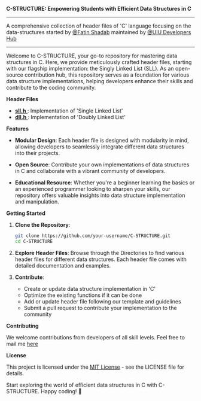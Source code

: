 **C-STRUCTURE: Empowering Students with Efficient Data Structures in C**

---

A comprehensive collection of header files of 'C' language  focusing on the data-structures started by [@Fatin Shadab](https://github.com/FatinShadab) maintained by [@UIU Developers Hub](https://github.com/UIU-Developers-Hub)

---

Welcome to C-STRUCTURE, your go-to repository for mastering data structures in C. Here, we provide meticulously crafted header files, starting with our flagship implementation: the Singly Linked List (SLL). As an open-source contribution hub, this repository serves as a foundation for various data structure implementations, helping developers enhance their skills and contribute to the coding community.

**Header Files**
-  [**sll.h** ](https://github.com/UIU-Developers-Hub/C-STRUCTURE/tree/main/SLL) : Implementation of 'Single Linked List'
-  [**dll.h** ](https://github.com/UIU-Developers-Hub/C-STRUCTURE/tree/main/DLL) : Implementation of 'Doubly Linked List'


**Features**
  
- **Modular Design**: Each header file is designed with modularity in mind, allowing developers to seamlessly integrate different data structures into their projects.

- **Open Source**: Contribute your own implementations of data structures in C and collaborate with a vibrant community of developers.

- **Educational Resource**: Whether you're a beginner learning the basics or an experienced programmer looking to sharpen your skills, our repository offers valuable insights into data structure implementation and manipulation.

**Getting Started**

1. **Clone the Repository**:
   ```bash
   git clone https://github.com/your-username/C-STRUCTURE.git
   cd C-STRUCTURE
   ```

2. **Explore Header Files**:
   Browse through the Directories to find various header files for different data structures. Each header file comes with detailed documentation and examples.

3. **Contribute**:
   - Create or update data structure implementation in 'C'
   - Optimize the existing functions if it can be done
   - Add or update header file following our template and guidelines
   - Submit a pull request to contribute your implementation to the community

**Contributing**

We welcome contributions from developers of all skill levels. Feel free to mail me [here](mailto:fatinshadab123@gmail.com)

**License**

This project is licensed under the [MIT License](https://github.com/FahimFBA/C-STRUCTURE/blob/main/LICENSE) - see the LICENSE file for details.

Start exploring the world of efficient data structures in C with C-STRUCTURE. Happy coding! 🚀
